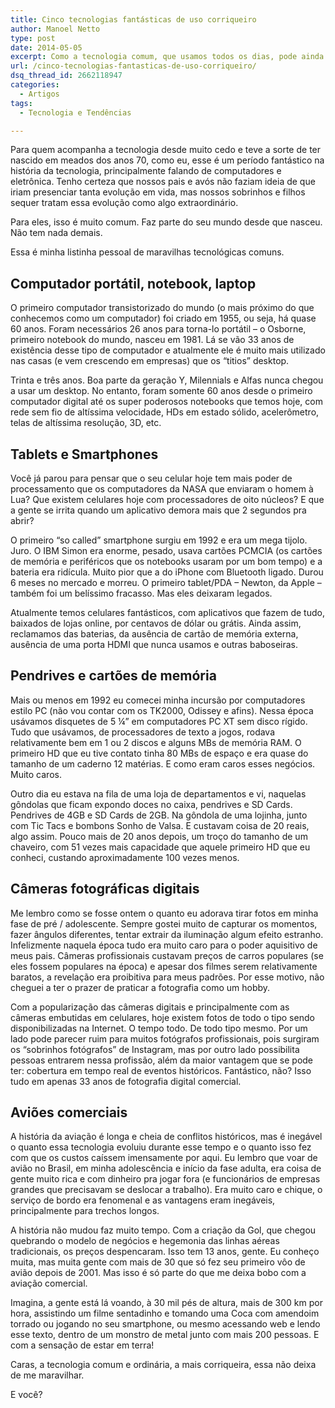```yaml
---
title: Cinco tecnologias fantásticas de uso corriqueiro
author: Manoel Netto
type: post
date: 2014-05-05
excerpt: Como a tecnologia comum, que usamos todos os dias, pode ainda impressionar.
url: /cinco-tecnologias-fantasticas-de-uso-corriqueiro/
dsq_thread_id: 2662118947
categories:
  - Artigos
tags:
  - Tecnologia e Tendências

---
```

Para quem acompanha a tecnologia desde muito cedo e teve a sorte de ter nascido em meados dos anos 70, como eu, esse é um período fantástico na história da tecnologia, principalmente falando de computadores e eletrônica. Tenho certeza que nossos pais e avós não faziam ideia de que iriam presenciar tanta evolução em vida, mas nossos sobrinhos e filhos sequer tratam essa evolução como algo extraordinário.

Para eles, isso é muito comum. Faz parte do seu mundo desde que nasceu. Não tem nada demais.

Essa é minha listinha pessoal de maravilhas tecnológicas comuns.

## Computador portátil, notebook, laptop

O primeiro computador transistorizado do mundo (o mais próximo do que conhecemos como um computador) foi criado em 1955, ou seja, há quase 60 anos. Foram necessários 26 anos para torna-lo portátil – o Osborne, primeiro notebook do mundo, nasceu em 1981. Lá se vão 33 anos de existência desse tipo de computador e atualmente ele é muito mais utilizado nas casas (e vem crescendo em empresas) que os “titios” desktop.

Trinta e três anos. Boa parte da geração Y, Milennials e Alfas nunca chegou a usar um desktop. No entanto, foram somente 60 anos desde o primeiro computador digital até os super poderosos notebooks que temos hoje, com rede sem fio de altíssima velocidade, HDs em estado sólido, acelerômetro, telas de altíssima resolução, 3D, etc.

## Tablets e Smartphones

Você já parou para pensar que o seu celular hoje tem mais poder de processamento que os computadores da NASA que enviaram o homem à Lua? Que existem celulares hoje com processadores de oito núcleos? E que a gente se irrita quando um aplicativo demora mais que 2 segundos pra abrir?

O primeiro “so called” smartphone surgiu em 1992 e era um mega tijolo. Juro. O IBM Simon era enorme, pesado, usava cartões PCMCIA (os cartões de memória e periféricos que os notebooks usaram por um bom tempo) e a bateria era ridícula. Muito pior que a do iPhone com Bluetooth ligado. Durou 6 meses no mercado e morreu. O primeiro tablet/PDA &#8211; Newton, da Apple – também foi um belíssimo fracasso. Mas eles deixaram legados.

Atualmente temos celulares fantásticos, com aplicativos que fazem de tudo, baixados de lojas online, por centavos de dólar ou grátis. Ainda assim, reclamamos das baterias, da ausência de cartão de memória externa, ausência de uma porta HDMI que nunca usamos e outras baboseiras.

## Pendrives e cartões de memória

Mais ou menos em 1992 eu comecei minha incursão por computadores estilo PC (não vou contar com os TK2000, Odissey e afins). Nessa época usávamos disquetes de 5 ¼” em computadores PC XT sem disco rígido. Tudo que usávamos, de processadores de texto a jogos, rodava relativamente bem em 1 ou 2 discos e alguns MBs de memória RAM. O primeiro HD que eu tive contato tinha 80 MBs de espaço e era quase do tamanho de um caderno 12 matérias. E como eram caros esses negócios. Muito caros.

Outro dia eu estava na fila de uma loja de departamentos e vi, naquelas gôndolas que ficam expondo doces no caixa, pendrives e SD Cards. Pendrives de 4GB e SD Cards de 2GB. Na gôndola de uma lojinha, junto com Tic Tacs e bombons Sonho de Valsa. E custavam coisa de 20 reais, algo assim. Pouco mais de 20 anos depois, um troço do tamanho de um chaveiro, com 51 vezes mais capacidade que aquele primeiro HD que eu conheci, custando aproximadamente 100 vezes menos.

## Câmeras fotográficas digitais

Me lembro como se fosse ontem o quanto eu adorava tirar fotos em minha fase de pré / adolescente. Sempre gostei muito de capturar os momentos, fazer ângulos diferentes, tentar extrair da iluminação algum efeito estranho. Infelizmente naquela época tudo era muito caro para o poder aquisitivo de meus pais. Câmeras profissionais custavam preços de carros populares (se eles fossem populares na época) e apesar dos filmes serem relativamente baratos, a revelação era proibitiva para meus padrões. Por esse motivo, não cheguei a ter o prazer de praticar a fotografia como um hobby.

Com a popularização das câmeras digitais e principalmente com as câmeras embutidas em celulares, hoje existem fotos de todo o tipo sendo disponibilizadas na Internet. O tempo todo. De todo tipo mesmo. Por um lado pode parecer ruim para muitos fotógrafos profissionais, pois surgiram os “sobrinhos fotógrafos” de Instagram, mas por outro lado possibilita pessoas entrarem nessa profissão, além da maior vantagem que se pode ter: cobertura em tempo real de eventos históricos. Fantástico, não? Isso tudo em apenas 33 anos de fotografia digital comercial.

## Aviões comerciais

A história da aviação é longa e cheia de conflitos históricos, mas é inegável o quanto essa tecnologia evoluiu durante esse tempo e o quanto isso fez com que os custos caíssem imensamente por aqui. Eu lembro que voar de avião no Brasil, em minha adolescência e início da fase adulta, era coisa de gente muito rica e com dinheiro pra jogar fora (e funcionários de empresas grandes que precisavam se deslocar a trabalho). Era muito caro e chique, o serviço de bordo era fenomenal e as vantagens eram inegáveis, principalmente para trechos longos.

A história não mudou faz muito tempo. Com a criação da Gol, que chegou quebrando o modelo de negócios e hegemonia das linhas aéreas tradicionais, os preços despencaram. Isso tem 13 anos, gente. Eu conheço muita, mas muita gente com mais de 30 que só fez seu primeiro vôo de avião depois de 2001. Mas isso é só parte do que me deixa bobo com a aviação comercial.

Imagina, a gente está lá voando, à 30 mil pés de altura, mais de 300 km por hora, assistindo um filme sentadinho e tomando uma Coca com amendoim torrado ou jogando no seu smartphone, ou mesmo acessando web e lendo esse texto, dentro de um monstro de metal junto com mais 200 pessoas. E com a sensação de estar em terra!

Caras, a tecnologia comum e ordinária, a mais corriqueira, essa não deixa de me maravilhar.

E você?